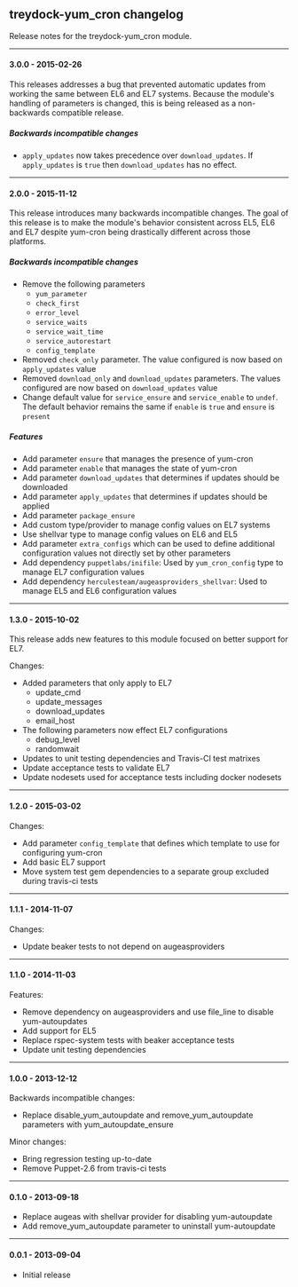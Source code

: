 ## treydock-yum_cron changelog

Release notes for the treydock-yum_cron module.

------------------------------------------

#### 3.0.0 - 2015-02-26

This releases addresses a bug that prevented automatic updates from working the same between EL6 and EL7 systems.  Because the module's handling of parameters is changed, this is being released as a non-backwards compatible release.

##### Backwards incompatible changes

* `apply_updates` now takes precedence over `download_updates`.  If `apply_updates` is `true` then `download_updates` has no effect.

------------------------------------------

#### 2.0.0 - 2015-11-12

This release introduces many backwards incompatible changes.  The goal of this release is to make the module's behavior consistent across EL5, EL6 and EL7 despite yum-cron being drastically different across those platforms.

##### Backwards incompatible changes

* Remove the following parameters
    * `yum_parameter`
    * `check_first`
    * `error_level`
    * `service_waits`
    * `service_wait_time`
    * `service_autorestart`
    * `config_template`
* Removed `check_only` parameter.  The value configured is now based on `apply_updates` value
* Removed `download_only` and `download_updates` parameters.  The values configured are now based on `download_updates` value
* Change default value for `service_ensure` and `service_enable` to `undef`.  The default behavior remains the same if `enable` is `true` and `ensure` is `present`

##### Features

* Add parameter `ensure` that manages the presence of yum-cron
* Add parameter `enable` that manages the state of yum-cron
* Add parameter `download_updates` that determines if updates should be downloaded
* Add parameter `apply_updates` that determines if updates should be applied
* Add parameter `package_ensure`
* Add custom type/provider to manage config values on EL7 systems
* Use shellvar type to manage config values on EL6 and EL5
* Add parameter `extra_configs` which can be used to define additional configuration values not directly set by other parameters
* Add dependency `puppetlabs/inifile`: Used by `yum_cron_config` type to manage EL7 configuration values
* Add dependency `herculesteam/augeasproviders_shellvar`: Used to manage EL5 and EL6 configuration values

------------------------------------------

#### 1.3.0 - 2015-10-02

This release adds new features to this module focused on better support for EL7.

Changes:

* Added parameters that only apply to EL7
    * update_cmd
    * update_messages
    * download_updates
    * email_host
* The following parameters now effect EL7 configurations
    * debug_level
    * randomwait
* Updates to unit testing dependencies and Travis-CI test matrixes
* Update acceptance tests to validate EL7
* Update nodesets used for acceptance tests including docker nodesets

------------------------------------------

#### 1.2.0 - 2015-03-02

Changes:

* Add parameter `config_template` that defines which template to use for configuring yum-cron
* Add basic EL7 support
* Move system test gem dependencies to a separate group excluded during travis-ci tests

------------------------------------------

#### 1.1.1 - 2014-11-07

Changes:

* Update beaker tests to not depend on augeasproviders

------------------------------------------

#### 1.1.0 - 2014-11-03

Features:

* Remove dependency on augeasproviders and use file_line to disable yum-autoupdates
* Add support for EL5
* Replace rspec-system tests with beaker acceptance tests
* Update unit testing dependencies

------------------------------------------

#### 1.0.0 - 2013-12-12

Backwards incompatible changes:

* Replace disable\_yum\_autoupdate and remove\_yum\_autoupdate parameters with yum\_autoupdate\_ensure

Minor changes:

* Bring regression testing up-to-date
* Remove Puppet-2.6 from travis-ci tests

------------------------------------------

#### 0.1.0 - 2013-09-18

* Replace augeas with shellvar provider for disabling yum-autoupdate 
* Add remove\_yum\_autoupdate parameter to uninstall yum-autoupdate

------------------------------------------

#### 0.0.1 - 2013-09-04

* Initial release
